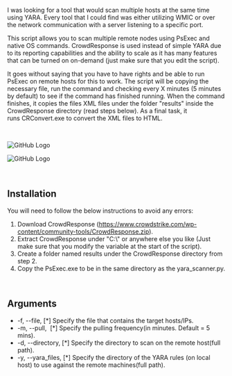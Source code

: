 <p>I was looking for a tool that would scan multiple hosts at the same time using YARA. Every tool that I could find was either utilizing WMIC or over the network communication with a server listening to a specific port.</p>
<p>This script allows you to scan multiple remote nodes using PsExec and native OS commands. CrowdResponse is used instead of simple YARA due to its reporting capabilities and the ability to scale as it has many features that can be turned on on-demand (just make sure that you edit the script).</p>
<p>It goes without saying that you have to have rights and be able to run PsExec on remote hosts for this to work. The script will be copying the necessary file, run the command and checking every X minutes (5 minutes by default) to see if the command has finished running. When the command finishes, it copies the files XML files under the folder "results" inside the CrowdResponse directory (read steps below). As a final task, it runs&nbsp;CRConvert.exe to convert the XML files to HTML.</p>
<p>&nbsp;</p>

![GitHub Logo](https://github.com/tsale/yara_scanner/blob/master/yara_scanner_2.PNG)

![GitHub Logo](https://github.com/tsale/yara_scanner/blob/master/yara_scanner_1.PNG)

<p>&nbsp;</p>
<h2>Installation</h2>
<p>You will need to follow the below instructions to avoid any errors:</p>
<ol>
<li>Download CrowdResponse (<a href="https://www.crowdstrike.com/wp-content/community-tools/CrowdResponse.zip">https://www.crowdstrike.com/wp-content/community-tools/CrowdResponse.zip</a>).</li>
<li>Extract CrowdResponse under "C:\" or anywhere else you like (Just make sure that you modify the variable at the start of the script).</li>
<li>Create a folder named results under the CrowdResponse directory from step 2.</li>
<li>Copy the PsExec.exe to be in the same directory as the yara_scanner.py.</li>
</ol>
<p>&nbsp;</p>
<h2>Arguments</h2>
<ul>
<li>-f, --file, [*] Specify the file that contains the target hosts/IPs.</li>
<li>-m, --pull,&nbsp; [*] Specify the pulling frequency(in minutes. Default = 5 mins).</li>
<li>-d, --directory, [*] Specify the directory to scan on the remote host(full path).</li>
<li>-y, --yara_files, [*] Specify the directory of the YARA rules (on local host) to use against the remote machines(full path).</li>
</ul>
